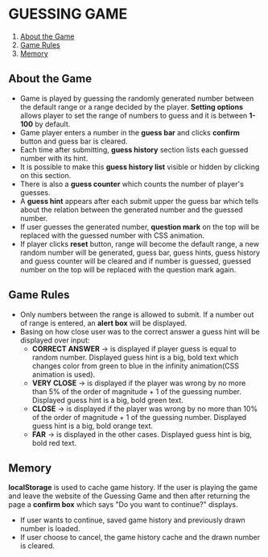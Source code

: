 # GUESSING GAME
1. [About the Game](#about-the-game)
2. [Game Rules](#game-rules)
4. [Memory](#memory)
## About the Game
- Game is played by guessing the randomly generated number between the default range or a range decided by the player. **Setting options** allows player to set the range of numbers to guess and it is between **1-100** by default. 
- Game player enters a number in the **guess bar** and clicks **confirm** button and guess bar is cleared. 
- Each time after submitting, **guess history** section lists each guessed number with its hint. 
- It is possible to make this **guess history list** visible or hidden by clicking on this section. 
- There is also a **guess counter** which counts the number of player's guesses. 
- A **guess hint** appears after each submit upper the guess bar which tells about the relation between the generated number and the guessed number. 
- If user guesses the generated number, **question mark** on the top will be replaced with the guessed number with CSS animation. 
- If player clicks **reset** button, range will become the default range, a new random number will be generated, guess bar, guess hints, guess history and guess counter will be cleared and if number is guessed, guessed number on the top will be replaced with the question mark again.
## Game Rules
- Only numbers between the range is allowed to submit. If a number out of range is entered, an **alert box** will be displayed.  
- Basing on how close user was to the correct answer a guess hint will be displayed over input:
  - **CORRECT ANSWER** → is displayed if player guess is equal to random number. Displayed guess hint is a big, bold text which changes color from green to blue in the infinity animation(CSS animation is used).
  - **VERY CLOSE** → is displayed if the player was wrong by no more than 5% of the order of magnitude + 1 of the guessing number. Displayed guess hint is a big, bold green text.
  - **CLOSE** → is displayed if the player was wrong by no more than 10% of the order of magnitude + 1 of the guessing number. Displayed guess hint is a big, bold orange text.
  - **FAR** → is displayed in the other cases. Displayed guess hint is big, bold red text.
## Memory
**localStorage** is used to cache game history. If the user is playing the game and leave the website of the Guessing Game and then after returning the page a **confirm box** which says "Do you want to continue?" displays. 
- If user wants to continue, saved game history and previously drawn number is loaded. 
- If user choose to cancel, the game history cache and the drawn number is cleared.

